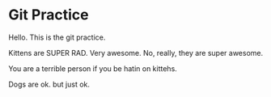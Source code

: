 # Git Practice
Hello.  This is the git practice.

Kittens are SUPER RAD.  Very awesome.  No, really, they are super awesome.


You are a terrible person if you be hatin on kittehs.


Dogs are ok.  but just ok.
